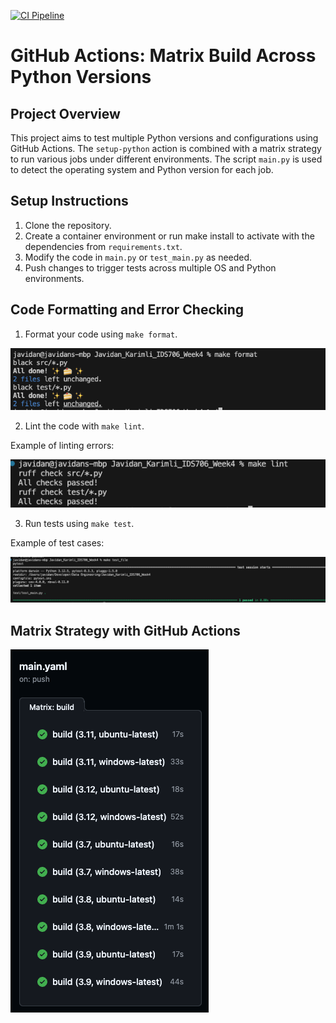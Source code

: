 
[![CI Pipeline](https://github.com/nogibjj/Javidan_Karimli_IDS706_Week4/actions/workflows/main.yaml/badge.svg)](https://github.com/nogibjj/Javidan_Karimli_IDS706_Week4/actions/workflows/main.yaml)

# GitHub Actions: Matrix Build Across Python Versions

## Project Overview
This project aims to test multiple Python versions and configurations using GitHub Actions. The `setup-python` action is combined with a matrix strategy to run various jobs under different environments. The script `main.py` is used to detect the operating system and Python version for each job.

## Setup Instructions
1. Clone the repository.
2. Create a container environment or run make install to activate with the dependencies from `requirements.txt`.
3. Modify the code in `main.py` or `test_main.py` as needed.
4. Push changes to trigger tests across multiple OS and Python environments.

## Code Formatting and Error Checking
1. Format your code using `make format`.

![Format Run Example](https://github.com/nogibjj/Javidan_Karimli_IDS706_Week4/blob/1b144c960c6d8b927d08a821b0036da0f8071ea3/data/format.png)

2. Lint the code with `make lint`.

Example of linting errors:

![Lint Run Example](https://github.com/nogibjj/Javidan_Karimli_IDS706_Week4/blob/1b144c960c6d8b927d08a821b0036da0f8071ea3/data/lint.png)

3. Run tests using `make test`.

Example of test cases:

![Test Cases Example](https://github.com/nogibjj/Javidan_Karimli_IDS706_Week4/blob/1b144c960c6d8b927d08a821b0036da0f8071ea3/data/test.png)

## Matrix Strategy with GitHub Actions

![Matrix Build Example](https://github.com/nogibjj/Javidan_Karimli_IDS706_Week4/blob/1b144c960c6d8b927d08a821b0036da0f8071ea3/data/matrix_build.png)

